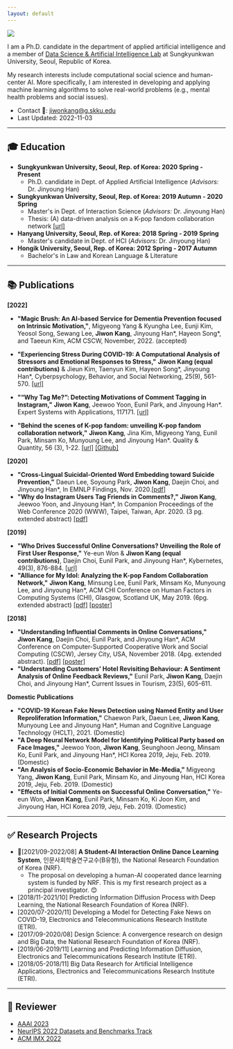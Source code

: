 ```yaml
---
layout: default
---
```


<img class="profile-picture" src="https://avatars2.githubusercontent.com/u/25212792?s=460&v=4">

I am a Ph.D. candidate in the department of applied artificial intelligence and a member of [Data Science & Artificial Intelligence Lab](dsail.skku.edu) at Sungkyunkwan University, Seoul, Republic of Korea.

My research interests include computational social science and human-center AI. More specifically, I am interested in developing and applying machine learning algorithms to solve real-world problems (e.g., mental health problems and social issues).

- Contact 📩: [jiwonkang@g.skku.edu](mailto:jiwonkang@g.skku.edu)
- Last Updated: 2022-11-03

---

## 🎓 Education

- **Sungkyunkwan University, Seoul, Rep. of Korea: 2020 Spring - Present**
  - Ph.D. candidate in Dept. of Applied Artificial Intelligence (*Advisors:* Dr. Jinyoung Han)
- **Sungkyunkwan University, Seoul, Rep. of Korea: 2019 Autumn - 2020 Spring**
  - Master's in Dept. of Interaction Science (*Advisors:* Dr. Jinyoung Han)
  - Thesis: (A) data-driven analysis on a K-pop fandom collaboration network [\[url\]](https://scienceon.kisti.re.kr/srch/selectPORSrchArticle.do?cn=DIKO0015519011&dbt=DIKO)
- **Hanyang University, Seoul, Rep. of Korea: 2018 Spring - 2019 Spring**
  - Master's candidate in Dept. of HCI  (*Advisors:* Dr. Jinyoung Han)
- **Hongik University, Seoul, Rep. of Korea: 2012 Spring - 2017 Autumn**
  - Bachelor's in Law and Korean Language & Literature

---

## 📚 Publications
**[2022]**

- **"Magic Brush: An AI-based Service for Dementia Prevention focused on Intrinsic Motivation,"**, Migyeong Yang \& Kyungha Lee, Eunji Kim, Yeosol Song, Sewang Lee, **Jiwon Kang**, Jinyoung Han*, Hayeon Song*, and Taeeun Kim, ACM CSCW, November, 2022. (accepted)

- **"Experiencing Stress During COVID-19: A Computational Analysis of Stressors and Emotional Responses to Stress,"** **Jiwon Kang (equal contributions)** & Jieun Kim, Taenyun Kim, Hayeon Song*, Jinyoung Han*, Cyberpsychology, Behavior, and Social Networking, 25(9), 561-570. [\[url\]](http://doi.org/10.1089/cyber.2022.0052)

- **"“Why Tag Me?”: Detecting Motivations of Comment Tagging in Instagram,"** **Jiwon Kang**, Jeewoo Yoon, Eunil Park, and Jinyoung Han*. Expert Systems with Applications, 117171. [\[url\]](https://doi.org/10.1016/j.eswa.2022.117171)

- **"Behind the scenes of K-pop fandom: unveiling K-pop fandom collaboration network,"** **Jiwon Kang**, Jina Kim, Migyeong Yang, Eunil Park, Minsam Ko, Munyoung Lee, and Jinyoung Han*. Quality & Quantity, 56 (3), 1-22. [\[url\]](https://doi.org/10.1007/s11135-021-01189-5) [\[Github\]](https://github.com/ji1kang/dcinside-scraper)

**[2020]**

- **"Cross-Lingual Suicidal-Oriented Word Embedding toward Suicide Prevention,"** Daeun Lee, Soyoung Park, **Jiwon Kang**, Daejin Choi, and Jinyoung Han*, In EMNLP Findings, Nov. 2020.[\[pdf\]](resources/2020.findings-emnlp.200.pdf)
- **"Why do Instagram Users Tag Friends in Comments?,"** **Jiwon Kang**, Jeewoo Yoon, and Jinyoung Han*, In Companion Proceedings of the Web Conference 2020 (WWW), Taipei, Taiwan, Apr. 2020. (3 pg. extended abstract) [\[pdf\]](resources/www20companion-46.pdf)

**[2019]**

- **"Who Drives Successful Online Conversations? Unveiling the Role of First User Response,"** Ye-eun Won & **Jiwon Kang (equal contributions)**, Daejin Choi, Eunil Park, and Jinyoung Han*, Kybernetes, 49(3), 876-884. [\[url\]](https://www.emerald.com/insight/content/doi/10.1108/K-09-2018-0518/full/html)
- **"Alliance for My Idol: Analyzing the K-pop Fandom Collaboration Network,"** **Jiwon Kang**, Minsung Lee, Eunil Park, Minsam Ko, Munyoung Lee, and Jinyoung Han*, ACM CHI Conference on Human Factors in Computing Systems (CHI), Glasgow, Scotland UK, May 2019. (6pg. extended abstract) [\[pdf\]](resources/chi19lbw.pdf) [\[poster\]](resources/chi19lbwPoster.pdf)

**[2018]**

- **"Understanding Influential Comments in Online Conversations,"** **Jiwon Kang**, Daejin Choi, Eunil Park, and Jinyoung Han*, ACM Conference on Computer-Supported Cooperative Work and Social Computing (CSCW), Jersey City, USA, November 2018. (4pg. extended abstract). [\[pdf\]](resources/cscw18ea.pdf) [\[poster\]](resources/cscw18eaPoster.pdf)
- **"Understanding Customers' Hotel Revisiting Behaviour: A Sentiment Analysis of Online Feedback Reviews,"** Eunil Park, **Jiwon Kang**, Daejin Choi, and Jinyoung Han*, Current Issues in Tourism, 23(5), 605-611.

**Domestic Publications**

- **"COVID-19 Korean Fake News Detection using Named Entity and User Reproliferation Information,"** Chaewon Park, Daeun Lee, **Jiwon Kang**, Munyoung Lee and Jinyoung Han*, Human and Cognitive Language Technology (HCLT), 2021. (Domestic) 
- **"A Deep Neural Network Model for Identifying Political Party based on Face Images,"** Jeewoo Yoon, **Jiwon Kang**, Seunghoon Jeong, Minsam Ko, Eunil Park, and Jinyoung Han*, HCI Korea 2019, Jeju, Feb. 2019. (Domestic) 
- **"An Analysis of Socio-Economic Behavior in Me-Media,"** Migyeong Yang, **Jiwon Kang**, Eunil Park, Minsam Ko, and Jinyoung Han, HCI Korea 2019, Jeju, Feb. 2019. (Domestic)
- **"Effects of Initial Comments on Successful Online Conversation,"** Ye-eun Won, **Jiwon Kang**, Eunil Park, Minsam Ko, Ki Joon Kim, and Jinyoung Han, HCI Korea 2019, Jeju, Feb. 2019. (Domestic)

---

## ✅ Research Projects
- 🎉[2021/09-2022/08] **A Student-AI Interaction Online Dance Learning System**, 인문사회학술연구교수(B유형), the National Research Foundation of Korea (NRF).
  -  The proposal on developing a human-AI cooperated dance learning system is funded by NRF. This is my first research project as a principal investigator. 😊
- [2018/11-2021/10] Predicting Information Diffusion Process with Deep Learning, the National Research Foundation of Korea (NRF).
- [2020/07-2020/11] Developing a Model for Detecting Fake News on COVID-19, Electronics and Telecommunications Research Institute (ETRI).
- [2017/09-2020/08] Design Science: A convergence research on design and Big Data, the National Research Foundation of Korea (NRF).
- [2019/06-2019/11] Learning and Predicting Information Diffusion, Electronics and Telecommunications Research Institute (ETRI).
- [2018/05-2018/11] Big Data Research for Artificial Intelligence Applications, Electronics and Telecommunications Research Institute (ETRI).

---

## 👥 Reviewer
- [AAAI 2023](https://aaai.org/Conferences/AAAI-23/)
- [NeurIPS 2022 Datasets and Benchmarks Track](https://nips.cc/Conferences/2022/CallForDatasetsBenchmarks)
- [ACM IMX 2022](https://imx.acm.org/2022/)

